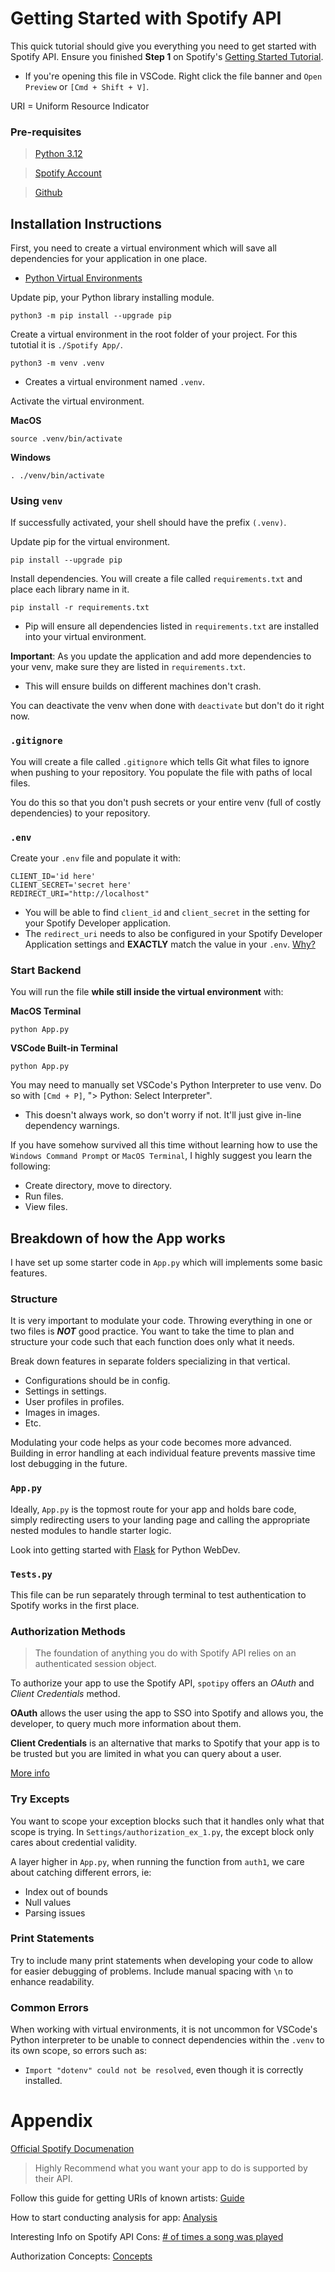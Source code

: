 # Getting Started with Spotify API

This quick tutorial should give you everything you need to get started with Spotify API. Ensure you finished **Step 1** on Spotify's [Getting Started Tutorial](https://developer.spotify.com/documentation/web-api/tutorials/getting-started).

- If you're opening this file in VSCode. Right click the file banner and `Open Preview` or `[Cmd + Shift + V]`.

URI = Uniform Resource Indicator

### Pre-requisites

> [Python 3.12](https://www.python.org/downloads/)

> [Spotify Account](https://open.spotify.com/)

> [Github](https://github.com/)

## Installation Instructions

First, you need to create a virtual environment which will save all dependencies for your application in one place.

- [Python Virtual Environments](https://realpython.com/python-virtual-environments-a-primer/#why-do-you-need-virtual-environments)

Update pip, your Python library installing module.

```
python3 -m pip install --upgrade pip
```

Create a virtual environment in the root folder of your project. For this tutotial it is `./Spotify App/`.

```
python3 -m venv .venv
```

- Creates a virtual environment named `.venv`.

Activate the virtual environment.

**MacOS**

```
source .venv/bin/activate
```

**Windows**

```
. ./venv/bin/activate
```

### Using `venv`

If successfully activated, your shell should have the prefix `(.venv)`.

Update pip for the virtual environment.

```
pip install --upgrade pip
```

Install dependencies. You will create a file called `requirements.txt` and place each library name in it.

```
pip install -r requirements.txt
```

- Pip will ensure all dependencies listed in `requirements.txt` are installed into your virtual environment.

**Important**: As you update the application and add more dependencies to your venv, make sure they are listed in `requirements.txt`.

- This will ensure builds on different machines don't crash.

You can deactivate the venv when done with `deactivate` but don't do it right now.

### `.gitignore`

You will create a file called `.gitignore` which tells Git what files to ignore when pushing to your repository. You populate the file with paths of local files.

You do this so that you don't push secrets or your entire venv (full of costly dependencies) to your repository.

### `.env`

Create your `.env` file and populate it with:

```
CLIENT_ID='id here'
CLIENT_SECRET='secret here'
REDIRECT_URI="http://localhost"
```

- You will be able to find `client_id` and `client_secret` in the setting for your Spotify Developer application.
- The `redirect_uri` needs to also be configured in your Spotify Developer Application settings and **EXACTLY** match the value in your `.env`. [Why?](../README.md/#spotipy-authentication)

### Start Backend

You will run the file **while still inside the virtual environment** with:

**MacOS Terminal**

```
python App.py
```

**VSCode Built-in Terminal**

```
python App.py
```

You may need to manually set VSCode's Python Interpreter to use venv. Do so with `[Cmd + P]`, "> Python: Select Interpreter".

- This doesn't always work, so don't worry if not. It'll just give in-line dependency warnings.

If you have somehow survived all this time without learning how to use the `Windows Command Prompt` or `MacOS Terminal`, I highly suggest you learn the following:

- Create directory, move to directory.
- Run files.
- View files.

## Breakdown of how the App works

I have set up some starter code in `App.py` which will implements some basic features.

### Structure

It is very important to modulate your code. Throwing everything in one or two files is **_NOT_** good practice. You want to take the time to plan and structure your code such that each function does only what it needs.

Break down features in separate folders specializing in that vertical.

- Configurations should be in config.
- Settings in settings.
- User profiles in profiles.
- Images in images.
- Etc.

Modulating your code helps as your code becomes more advanced. Building in error handling at each individual feature prevents massive time lost debugging in the future.

### `App.py`

Ideally, `App.py` is the topmost route for your app and holds bare code, simply redirecting users to your landing page and calling the appropriate nested modules to handle starter logic.

Look into getting started with [Flask](https://flask.palletsprojects.com/en/stable/) for Python WebDev.

### `Tests.py`

This file can be run separately through terminal to test authentication to Spotify works in the first place.

### Authorization Methods

> The foundation of anything you do with Spotify API relies on an authenticated session object.

To authorize your app to use the Spotify API, `spotipy` offers an _OAuth_ and _Client Credentials_ method.

**OAuth** allows the user using the app to SSO into Spotify and allows you, the developer, to query much more information about them.

**Client Credentials** is an alternative that marks to Spotify that your app is to be trusted but you are limited in what you can query about a user.

[More info](https://developer.spotify.com/documentation/web-api/concepts/authorization)

### Try Excepts

You want to scope your exception blocks such that it handles only what that scope is trying. In `Settings/authorization_ex_1.py`, the except block only cares about credential validity.

A layer higher in `App.py`, when running the function from `auth1`, we care about catching different errors, ie:

- Index out of bounds
- Null values
- Parsing issues

### Print Statements

Try to include many print statements when developing your code to allow for easier debugging of problems. Include manual spacing with `\n` to enhance readability.

### Common Errors

When working with virtual environments, it is not uncommon for VSCode's Python interpreter to be unable to connect dependencies within the `.venv` to its own scope, so errors such as:

- `Import "dotenv" could not be resolved`, even though it is correctly installed.

# Appendix

[Official Spotify Documenation](https://developer.spotify.com/)

> Highly Recommend what you want your app to do is supported by their API.

Follow this guide for getting URIs of known artists: [Guide](https://github.com/spotipy-dev/spotipy/blob/2.22.1/TUTORIAL.md#step-3-start-using-spotipy)

How to start conducting analysis for app: [Analysis](https://developer.spotify.com/documentation/web-api/reference/get-users-top-artists-and-tracks)

Interesting Info on Spotify API Cons: [# of times a song was played](https://www.qqtube.com/blog/how-to-see-how-many-times-i-played-a-song-on-spotify)

Authorization Concepts: [Concepts](https://developer.spotify.com/documentation/web-api/concepts/authorization)
